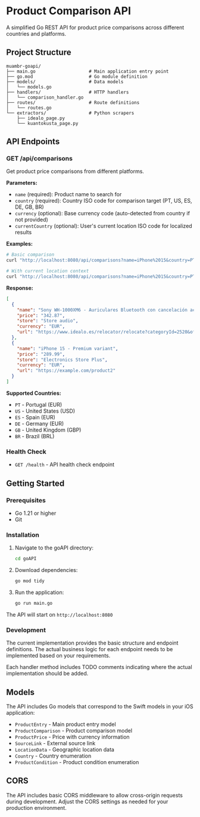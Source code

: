 # Product Comparison API

A simplified Go REST API for product price comparisons across different countries and platforms.

## Project Structure

```
muambr-goapi/
├── main.go                    # Main application entry point
├── go.mod                     # Go module definition
├── models/                    # Data models
│   └── models.go
├── handlers/                  # HTTP handlers
│   └── comparison_handler.go
├── routes/                    # Route definitions
│   └── routes.go
└── extractors/                # Python scrapers
    ├── idealo_page.py
    └── kuantokusta_page.py
```

## API Endpoints

### GET /api/comparisons

Get product price comparisons from different platforms.

**Parameters:**
- `name` (required): Product name to search for
- `country` (required): Country ISO code for comparison target (PT, US, ES, DE, GB, BR)
- `currency` (optional): Base currency code (auto-detected from country if not provided)
- `currentCountry` (optional): User's current location ISO code for localized results

**Examples:**
```bash
# Basic comparison
curl "http://localhost:8080/api/comparisons?name=iPhone%2015&country=PT&currency=EUR"

# With current location context
curl "http://localhost:8080/api/comparisons?name=iPhone%2015&country=PT&currentCountry=US"
```

**Response:**
```json
[
  {
    "name": "Sony WH-1000XM6 - Auriculares Bluetooth con cancelación activa de ruido - Negro nuevo",
    "price": "342.87",
    "store": "Store audio",
    "currency": "EUR",
    "url": "https://www.idealo.es/relocator/relocate?categoryId=2520&offerKey=3755ad8b44312650d3c97c23bb8c93b1&offerListId=206509478-27E3E95F56F555BCADFDD6FB2FBB0E79&pos=3&price=342.87&productid=206509477&sid=335485&type=offer"
  },
  {
    "name": "iPhone 15 - Premium variant",
    "price": "289.99",
    "store": "Electronics Store Plus",
    "currency": "EUR",
    "url": "https://example.com/product2"
  }
]
```

**Supported Countries:**
- `PT` - Portugal (EUR)
- `US` - United States (USD)
- `ES` - Spain (EUR)
- `DE` - Germany (EUR)
- `GB` - United Kingdom (GBP)
- `BR` - Brazil (BRL)

### Health Check

- `GET /health` - API health check endpoint

## Getting Started

### Prerequisites

- Go 1.21 or higher
- Git

### Installation

1. Navigate to the goAPI directory:
   ```bash
   cd goAPI
   ```

2. Download dependencies:
   ```bash
   go mod tidy
   ```

3. Run the application:
   ```bash
   go run main.go
   ```

The API will start on `http://localhost:8080`

### Development

The current implementation provides the basic structure and endpoint definitions. The actual business logic for each endpoint needs to be implemented based on your requirements.

Each handler method includes TODO comments indicating where the actual implementation should be added.

## Models

The API includes Go models that correspond to the Swift models in your iOS application:

- `ProductEntry` - Main product entry model
- `ProductComparison` - Product comparison model
- `ProductPrice` - Price with currency information
- `SourceLink` - External source link
- `LocationData` - Geographic location data
- `Country` - Country enumeration
- `ProductCondition` - Product condition enumeration

## CORS

The API includes basic CORS middleware to allow cross-origin requests during development. Adjust the CORS settings as needed for your production environment.
